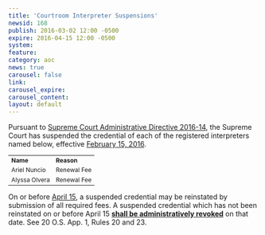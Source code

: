 ```yaml
---
title: 'Courtroom Interpreter Suspensions'
newsid: 168
publish: 2016-03-02 12:00 -0500
expire: 2016-04-15 12:00 -0500
system: 
feature: 
category: aoc
news: true
carousel: false
link: 
carousel_expire: 
carousel_content: 
layout: default
---
```

<p>Pursuant to <a href="http://www.oscn.net/applications/oscn/DeliverDocument.asp?CiteID=477446" target="_blank">Supreme Court Administrative Directive 2016-14</a>, the Supreme Court has suspended the credential of each of the registered interpreters named below, effective <u>February 15, 2016</u>.</p>
<table style="font-size: 12px; width: 400px;">
	<tbody>
		<tr>
			<td><b>Name</b></td>
			<td><b>Reason</b></td>
		</tr>
		<tr>
			<td>Ariel Nuncio</td>
			<td>Renewal Fee</td>
		</tr>
		<tr>
			<td>Alyssa Olvera</td>
			<td>Renewal Fee</td>
		</tr>
	</tbody>
</table>
<p>On or before <u>April 15</u>, a suspended credential may be reinstated by submission of all required fees.  A suspended credential which has not been reinstated on or before April 15 <u><strong>shall be administratively revoked</strong></u> on that date.  See 20 O.S. App. 1, Rules 20 and 23.</p>